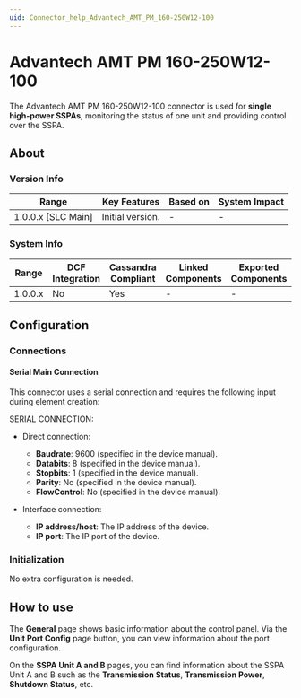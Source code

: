 ```yaml
---
uid: Connector_help_Advantech_AMT_PM_160-250W12-100
---
```


# Advantech AMT PM 160-250W12-100

The Advantech AMT PM 160-250W12-100 connector is used for **single high-power SSPAs**, monitoring the status of one unit and providing control over the SSPA.

## About

### Version Info

| Range                | Key Features     | Based on     | System Impact     |
|----------------------|------------------|--------------|-------------------|
| 1.0.0.x [SLC Main]   | Initial version. | -            | -                 |

### System Info

| Range     | DCF Integration     | Cassandra Compliant     | Linked Components     | Exported Components     |
|-----------|---------------------|-------------------------|-----------------------|-------------------------|
| 1.0.0.x   | No                  | Yes                     | -                     | -                       |

## Configuration

### Connections

#### Serial Main Connection

This connector uses a serial connection and requires the following input during element creation:

SERIAL CONNECTION:

- Direct connection:

  - **Baudrate**: 9600 (specified in the device manual).
  - **Databits**: 8 (specified in the device manual).
  - **Stopbits**: 1 (specified in the device manual).
  - **Parity**: No (specified in the device manual).
  - **FlowControl**: No (specified in the device manual).

- Interface connection:

  - **IP address/host**: The IP address of the device.
  - **IP port**: The IP port of the device.

### Initialization

No extra configuration is needed.

## How to use

The **General** page shows basic information about the control panel. Via the **Unit Port Config** page button, you can view information about the port configuration.

On the **SSPA Unit A and B** pages, you can find information about the SSPA Unit A and B such as the **Transmission Status**, **Transmission Power**, **Shutdown Status**, etc.
